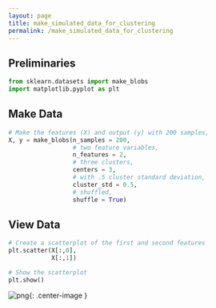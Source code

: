 ```yaml
---
layout: page
title: make_simulated_data_for_clustering
permalink: /make_simulated_data_for_clustering
---
```


## Preliminaries

```python
from sklearn.datasets import make_blobs
import matplotlib.pyplot as plt
```

## Make Data

```python
# Make the features (X) and output (y) with 200 samples,
X, y = make_blobs(n_samples = 200,
                  # two feature variables,
                  n_features = 2,
                  # three clusters,
                  centers = 3,
                  # with .5 cluster standard deviation,
                  cluster_std = 0.5,
                  # shuffled,
                  shuffle = True)
```

## View Data

```python
# Create a scatterplot of the first and second features
plt.scatter(X[:,0],
            X[:,1])

# Show the scatterplot
plt.show()
```

![png](make_simulated_data_for_clustering_5_0.png){: .center-image }
